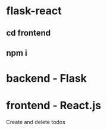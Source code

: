 # flask-react

## cd frontend

## npm i

# backend - Flask

# frontend - React.js

Create and delete todos

